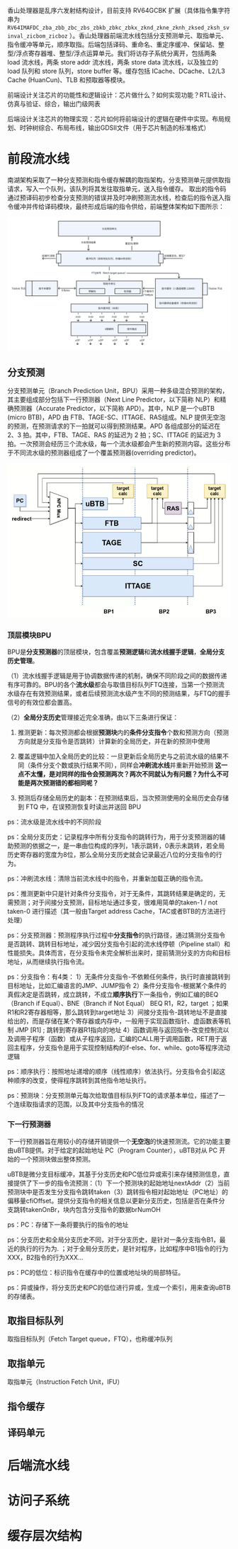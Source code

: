 香山处理器是乱序六发射结构设计，目前支持 RV64GCBK 扩展（具体指令集字符串为 `RV64IMAFDC_zba_zbb_zbc_zbs_zbkb_zbkc_zbkx_zknd_zkne_zknh_zksed_zksh_svinval_zicbom_zicboz` ）。香山处理器前端流水线包括分支预测单元、取指单元、指令缓冲等单元，顺序取指。后端包括译码、重命名、重定序缓冲、保留站、整型/浮点寄存器堆、整型/浮点运算单元。我们将访存子系统分离开，包括两条 load 流水线，两条 store addr 流水线，两条 store data 流水线，以及独立的 load 队列和 store 队列，store buffer 等。缓存包括 ICache、DCache、L2/L3 Cache (HuanCun)、TLB 和预取器等模块。





前端设计关注芯片的功能性和逻辑设计：芯片做什么？如何实现功能？RTL设计、仿真与验证、综合，输出门级网表

后端设计关注芯片的物理实现：芯片如何将前端设计的逻辑在硬件中实现。布局规划、时钟树综合、布局布线，输出GDSII文件（用于芯片制造的标准格式）

# 前段流水线

南湖架构采取了一种分支预测和指令缓存解耦的取指架构，分支预测单元提供取指请求，写入一个队列，该队列将其发往取指单元，送入指令缓存。 取出的指令码通过预译码初步检查分支预测的错误并及时冲刷预测流水线，检查后的指令送入指令缓冲并传给译码模块，最终形成后端的指令供给，前端整体架构如下图所示：

![image-20241225100102713](https://raw.githubusercontent.com/upsetgrass/typora_pic_bed/main/image-20241225100102713.png)

## 分支预测

分支预测单元（Branch Prediction Unit，BPU）采用一种多级混合预测的架构，其主要组成部分包括下一行预测器（Next Line Predictor，以下简称 NLP）和精确预测器（Accurate Predictor，以下简称 APD）。其中，NLP 是一个uBTB (micro BTB)，APD 由 FTB、TAGE-SC、ITTAGE、RAS组成。NLP 提供无空泡的预测，在预测请求的下一拍就可以得到预测结果。APD 各组成部分的延迟在 2、3 拍。其中，FTB、TAGE、RAS 的延迟为 2 拍；SC、ITTAGE 的延迟为 3 拍。一次预测会经历三个流水级，每一个流水级都会产生新的预测内容。这些分布于不同流水级的预测器组成了一个覆盖预测器(overriding predictor)。

![image-20241225104012964](https://raw.githubusercontent.com/upsetgrass/typora_pic_bed/main/image-20241225104012964.png)

### 顶层模块BPU

BPU是**分支预测器**的顶层模块，包含覆盖**预测逻辑**和**流水线握手逻辑**，**全局分支历史管理**。

（1）流水线握手逻辑是用于协调数据传递的机制，确保不同阶段之间的数据传递有序可靠的。BPU的各个**流水级**都会与取值目标队列FTQ连接，当第一个预测流水级存在有效预测结果，或者后续预测流水级产生不同的预测结果，与FTQ的握手信号的有效位都会置高。

（2）**全局分支历史**管理接近完全准确，由以下三条进行保证：

1. 推测更新：每次预测都会根据**预测块**内的**条件分支指令**个数和预测方向（预测方向就是分支指令是否跳转）计算新的全局历史，并在新的预测中使用

2. 覆盖逻辑中加入全局历史的比较：一旦更新后全局历史与之前流水级的结果不同（条件分支个数或执行结果不同），同样会**冲刷流水线**并重新开始预测    **这一点不太懂，是对同样的指令会预测两次？两次不同就认为有问题？为什么不可能是两次预测错的都相同呢？**

3. 预测后存储全局历史的副本：在预测结束后，当次预测使用的全局历史会存储到 FTQ 中，在误预测恢复时读出并送回 BPU

ps：流水级是流水线中的不同阶段

ps：全局分支历史：记录程序中所有分支指令的跳转行为，用于分支预测器的辅助预测的依据之一，是一串由位构成的序列，1表示跳转，0表示未跳转，若全局历史寄存器的宽度为8位，那么全局分支历史就会记录最近八位的分支指令的行为。

ps：冲刷流水线：清除当前流水线中的指令，并重新加载正确的指令流。

ps：推测更新中只是针对条件分支指令，对于无条件，其跳转结果是确定的，无需预测；对于间接分支预测，目标地址通过多变，很难用简单的taken-1 / not taken-0 进行描述（其一般由Target address Cache，TAC或者BTB的方法进行处理）

ps：分支预测器：预测程序执行过程中**分支指令**的执行路径，通过猜测分支指令是否跳转、跳转目标地址，减少因分支指令引起的流水线停顿（Pipeline stall）和性能损失。具体而言，在分支指令未完全解析出来时，提前猜测分支的方向和目标地址，从而继续执行指令流。

ps：分支指令：有4类： 1）无条件分支指令-不依赖任何条件，执行时直接跳转到目标地址，比如汇编语言的JMP、JUMP指令     2）条件分支指令-根据某个条件的真假决定是否跳转，成立跳转，不成立**顺序执行**下一条指令，例如汇编的BEQ（Branch if Equal）、BNE（Branch if Not Equal）    BEQ R1，R2，target  ；如果R1和R2寄存器相等，那么跳转到target地址   3）间接分支指令-跳转地址不是直接给出的，而是存储在某个寄存器或内存中，一般用于实现函数指针、虚函数表等机制 JMP [R1]  ; 跳转到寄存器R1指向的地址     4）函数调用与返回指令-改变控制流以及调用子程序（函数）或从子程序返回，汇编的CALL用于调用函数，RET用于返回主程序，分支指令是用于实现控制结构的if-else、for、while、goto等程序流动逻辑 

ps：顺序执行：按照地址递增的顺序（线性顺序）依法执行。分支指令会引起这种顺序的改变，使得程序跳转到其他指令地址执行。

ps：预测块：分支预测单元每次给取值目标队列FTQ的请求基本单位，描述了一个连续取指请求的范围，以及其中分支指令的情况

### 下一行预测器

下一行预测器旨在用较小的存储开销提供一个**无空泡**的快速预测流。它的功能主要由uBTB提供。对于给定的起始地址 PC（Program Counter），uBTB对从 PC 开始的一个预测块做出整体预测。

uBTB是微分支目标缓冲，其基于分支历史和PC低位异或索引来存储预测信息，直接提供了下一步的指令流预测：（1）下一个预测块的起始地址nextAddr（2）当前预测块中是否发生分支指令跳转taken（3）跳转指令相对起始地址（PC地址）的偏移量cfiOffset。提供分支指令的相关信息以更新分支历史，包括是否在条件分支跳转takenOnBr，块内包含分支指令的数据brNumOH



ps：PC：存储下一条将要执行的指令的地址

ps：分支历史和全局分支历史不同，对于分支历史，是针对一条分支指令B1，最近的执行的行为为. ；对于全局分支历史，是针对程序，比如程序中B1指令的行为XXX，B2指令的行为XXX...

ps：PC的低位：标识指令在缓存中的位置或地址块的局部特征。

ps：异或操作，将分支历史和PC的低位进行异或，生成一个索引，用来查询uBTB的存储表。







## 取指目标队列

取指目标队列（Fetch Target queue，FTQ），也称缓冲队列



## 取指单元

取指单元（Instruction Fetch Unit，IFU）



## 指令缓存



## 译码单元







# 后端流水线



# 访问子系统



# 缓存层次结构





